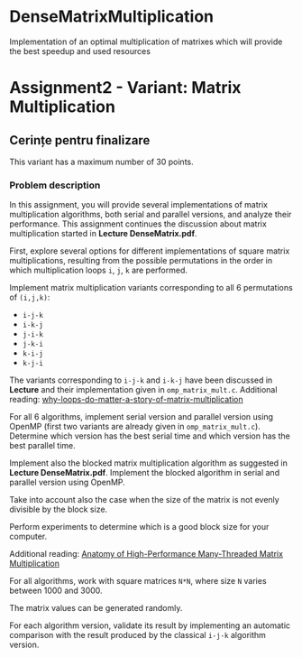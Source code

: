 # DenseMatrixMultiplication
Implementation of an optimal multiplication of matrixes which will provide the best speedup and used resources 


# Assignment2 - Variant: Matrix Multiplication

## Cerințe pentru finalizare

This variant has a maximum number of 30 points.

### Problem description

In this assignment, you will provide several implementations of matrix multiplication algorithms, both serial and parallel versions, and analyze their performance. This assignment continues the discussion about matrix multiplication started in **Lecture DenseMatrix.pdf**.

First, explore several options for different implementations of square matrix multiplications, resulting from the possible permutations in the order in which multiplication loops `i`, `j`, `k` are performed.

Implement matrix multiplication variants corresponding to all 6 permutations of `(i,j,k)`:
- `i-j-k`
- `i-k-j`
- `j-i-k`
- `j-k-i`
- `k-i-j`
- `k-j-i`

The variants corresponding to `i-j-k` and `i-k-j` have been discussed in **Lecture** and their implementation given in `omp_matrix_mult.c`. Additional reading: [why-loops-do-matter-a-story-of-matrix-multiplication]([https://example.com](https://medium.com/@Styp/why-loops-do-matter-a-story-of-matrix-multiplication-cache-access-patterns-and-java-859111845c25))

For all 6 algorithms, implement serial version and parallel version using OpenMP (first two variants are already given in `omp_matrix_mult.c`). Determine which version has the best serial time and which version has the best parallel time.

Implement also the blocked matrix multiplication algorithm as suggested in **Lecture DenseMatrix.pdf**. Implement the blocked algorithm in serial and parallel version using OpenMP.

Take into account also the case when the size of the matrix is not evenly divisible by the block size.

Perform experiments to determine which is a good block size for your computer.

Additional reading: [Anatomy of High-Performance Many-Threaded Matrix Multiplication]([https://example.com](https://www.cs.utexas.edu/~flame/pubs/blis3_ipdps14.pdf))

For all algorithms, work with square matrices `N*N`, where size `N` varies between 1000 and 3000.

The matrix values can be generated randomly.

For each algorithm version, validate its result by implementing an automatic comparison with the result produced by the classical `i-j-k` algorithm version.
